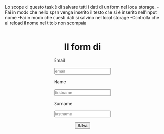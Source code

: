 Lo scope di questo task è di salvare tutti i dati di un form nel local storage. 
-Fai in modo che nello span venga inserito il testo che si è inserito nell'input nome 
-Fai in modo che questi dati si salvino nel local storage -Controlla che al reload il nome nel titolo non scompaia

<!DOCTYPE html>
<html lang="en">
<head>
    <meta charset="UTF-8">
    <meta name="viewport" content="width=device-width, initial-scale=1.0">
    <title>Document</title>
    <style>
        body{
            display: flex;
            flex-direction: column;
            align-items: center;
            justify-content: center;
        }
        .form{
            display: flex;
            flex-direction: column;
            max-width: 300px;
            gap: 16px;
            margin-bottom: 16px;
        };
    </style>
</head>
<body>
    <h1>Il form di <span class="title-name"></span></h1>
    <div class="form">
        <label for="email">Email</label>
        <input type="email" name="email" class="email" placeholder="email">
        <label for="firstname">Name</label>
        <input type="text" name="firstname" class="firstname" placeholder="firstname">
        <label for="lastname">Surname</label>
        <input type="text" name="lastname" class="lastname" placeholder="lastname">
    </div>
    <button class="btn">Salva</button>
    <p class="printedform"></p>
    <script>//....</script>
</body>